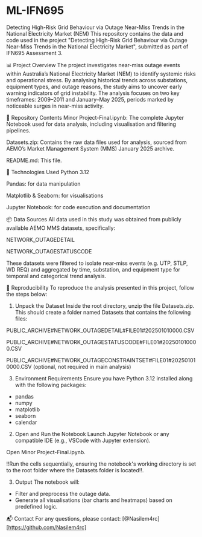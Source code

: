# ML-IFN695
Detecting High-Risk Grid Behaviour via Outage Near-Miss Trends in the National Electricity Market (NEM)
This repository contains the data and code used in the project "Detecting High-Risk Grid Behaviour via Outage Near-Miss Trends in the National Electricity Market", submitted as part of IFN695 Assessment 3.

📊 Project Overview
The project investigates near-miss outage events within Australia’s National Electricity Market (NEM) to identify systemic risks and operational stress. By analysing historical trends across substations, equipment types, and outage reasons, the study aims to uncover early warning indicators of grid instability. The analysis focuses on two key timeframes: 2009–2011 and January–May 2025, periods marked by noticeable surges in near-miss activity.

📁 Repository Contents
Minor Project-Final.ipynb: The complete Jupyter Notebook used for data analysis, including visualisation and filtering pipelines.

Datasets.zip: Contains the raw data files used for analysis, sourced from AEMO’s Market Management System (MMS) January 2025 archive.

README.md: This file.

🧰 Technologies Used
Python 3.12

Pandas: for data manipulation

Matplotlib & Seaborn: for visualisations

Jupyter Notebook: for code execution and documentation

📦 Data Sources
All data used in this study was obtained from publicly available AEMO MMS datasets, specifically:

NETWORK_OUTAGEDETAIL

NETWORK_OUTAGESTATUSCODE

These datasets were filtered to isolate near-miss events (e.g. UTP, STLP, WD REQ) and aggregated by time, substation, and equipment type for temporal and categorical trend analysis.


📄 Reproducibility
To reproduce the analysis presented in this project, follow the steps below:


1. Unpack the Dataset
Inside the root directory, unzip the file Datasets.zip.
This should create a folder named Datasets that contains the following files:

PUBLIC_ARCHIVE#NETWORK_OUTAGEDETAIL#FILE01#202501010000.CSV

PUBLIC_ARCHIVE#NETWORK_OUTAGESTATUSCODE#FILE01#202501010000.CSV

PUBLIC_ARCHIVE#NETWORK_OUTAGECONSTRAINTSET#FILE01#202501010000.CSV (optional, not required in main analysis)

3. Environment Requirements
Ensure you have Python 3.12 installed along with the following packages:

- pandas
- numpy
- matplotlib
- seaborn
- calendar


2. Open and Run the Notebook
Launch Jupyter Notebook or any compatible IDE (e.g., VSCode with Jupyter extension).

Open Minor Project-Final.ipynb.

!!Run the cells sequentially, ensuring the notebook's working directory is set to the root folder where the Datasets folder is located!!.

3. Output
The notebook will:

- Filter and preprocess the outage data.
- Generate all visualisations (bar charts and heatmaps) based on predefined logic.

📬 Contact
For any questions, please contact: [@Nasilem4rc][https://github.com/Nasilem4rc]
